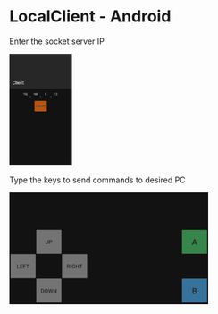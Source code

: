 # LocalClient - Android
 
Enter the socket server IP

<img src="readmeImages/main.png" height="200">

Type the keys to send commands to desired PC

<img src="readmeImages/gameController.png" height="200">
